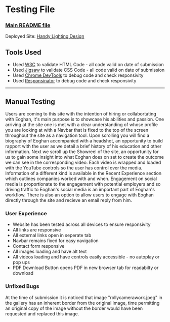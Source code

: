 <h1>Testing File</h1>
    <h3><a href="/workspace/HandyLighting-Design/README.md">Main README file</a></h3>
    <p>Deployed Site: <a href="https://katelyn234.github.io/HandyLighting-Design/">Handy Lighting Design</a></p>

<h2>Tools Used</h2>
    <ul>
        <li>Used <a href="https://validator.w3.org/">W3C</a> to validate HTML Code - all code valid on date of submission</li>
        <li>Used <a href="https://jigsaw.w3.org/css-validator/">Jigsaw</a> to validate CSS Code - all code valid on date of submission</li>
        <li>Used <a href="https://developer.chrome.com/docs/devtools/">Chrome DevTools</a> to debug code and check responsivity</li>
        <li>Used <a href="https://www.responsinator.com/?url=">Responsinator</a> to debug code and check responsivity</li>
    </ul>
<hr>
<h2>Manual Testing</h2>
    <p>Users are coming to this site with the intention of hiring or collabortating with Eoghan, it's main purpose is to showcase his abilities and passion. One arriving at the site one is met with a clear understanding of whose profile you are looking at with a Navbar that is fixed to the top of the screen throughout the site as a navigation tool. Upon scrolling you will find a biography of Eoghan accompanied with a headshot, an opportunity to build rapport with the user as we detail a brief history of his education and other information. Next we scroll up the Showreel of the site, an opportunity for us to gain some insight into what Eoghan does on set to create the outcome we can see in the corresponding video. Each video is wrapped and loaded with the YouTube controls so the user has control over the media. Information of a different kind is available in the Recent Experience section which outlines companies worked with and when. Engagement on social media is proportionate to the engagement with potential employers and so driving traffic  to Eoghan's social media is an important part of Eoghan's workflow. There is also an option to allow users to engage with Eoghan directly through the site and recieve an email reply from him.</p>

<h3>User Experience</h3>    
<ul>
    <li>Website has been tested across all devices to ensure responsivity</li>
    <li>All links are responsive</li>
    <li>All external links open in seperate tab</li>
    <li>Navbar remains fixed for easy navigation</li>
    <li>Contact form responsive</li>
    <li>All images loading and have alt text</li>
    <li>All videos loading and have controls easily accessible - no autoplay or pop ups</li>
    <li>PDF Download Button opens PDF in new browser tab for readabilty or download</li>
</ul>

<h3>Unfixed Bugs</h3>
    <p>At the time of submission it is noticed that image "rollycamerawork.jpeg" in the gallery has an inherent border from the original image, time permitting an original copy of the image without the border would have been requested and replaced this image.</p>
